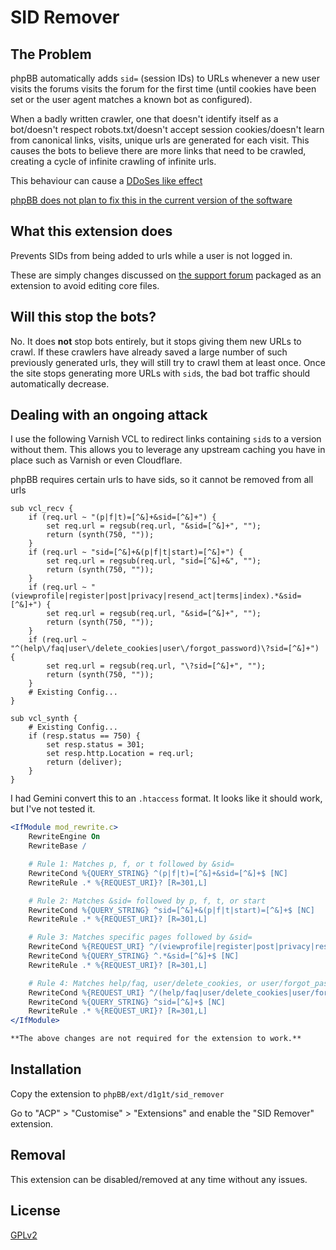 # SID Remover

## The Problem
phpBB automatically adds `sid=` (session IDs) to URLs whenever a new user visits the forums visits the forum for the first time (until cookies have been set or the user agent matches a known bot as configured).

When a badly written crawler, one that doesn't identify itself as a bot/doesn't respect robots.txt/doesn't accept session cookies/doesn't learn from canonical links, visits, unique urls are generated for each visit.
This causes the bots to believe there are more links that need to be crawled, creating a cycle of infinite crawling of infinite urls.

This behaviour can cause a [DDoSes like effect](https://www.phpbb.com/community/viewtopic.php?t=2662519)

[phpBB does not plan to fix this in the current version of the software](https://tracker.phpbb.com/browse/PHPBB-17502?focusedId=66700&page=com.atlassian.jira.plugin.system.issuetabpanels:comment-tabpanel#comment-66700)

## What this extension does

Prevents SIDs from being added to urls while a user is not logged in.

These are simply changes discussed on [the support forum](https://www.phpbb.com/community/viewtopic.php?t=2659822) packaged as an extension to avoid editing core files.

## Will this stop the bots?

No. It does **not** stop bots entirely, but it stops giving them new URLs to crawl.
If these crawlers have already saved a large number of such previously generated urls, they will still try to crawl them at least once.
Once the site stops generating more URLs with `sid`s, the bad bot traffic should automatically decrease.

## Dealing with an ongoing attack

I use the following Varnish VCL to redirect links containing `sid`s to a version without them.
This allows you to leverage any upstream caching you have in place such as Varnish or even Cloudflare.

phpBB requires certain urls to have sids, so it cannot be removed from all urls
```vcl
sub vcl_recv {
    if (req.url ~ "(p|f|t)=[^&]+&sid=[^&]+") {
        set req.url = regsub(req.url, "&sid=[^&]+", "");
        return (synth(750, ""));
    }
    if (req.url ~ "sid=[^&]+&(p|f|t|start)=[^&]+") {
        set req.url = regsub(req.url, "sid=[^&]+&", "");
        return (synth(750, ""));
    }
    if (req.url ~ "(viewprofile|register|post|privacy|resend_act|terms|index).*&sid=[^&]+") {
        set req.url = regsub(req.url, "&sid=[^&]+", "");
        return (synth(750, ""));
    }
    if (req.url ~ "^(help\/faq|user\/delete_cookies|user\/forgot_password)\?sid=[^&]+") {
        set req.url = regsub(req.url, "\?sid=[^&]+", "");
        return (synth(750, ""));
    }
    # Existing Config...
}

sub vcl_synth {
    # Existing Config...
    if (resp.status == 750) {
        set resp.status = 301;
        set resp.http.Location = req.url;
        return (deliver);
    }
}
```

I had Gemini convert this to an `.htaccess` format. It looks like it should work, but I've not tested it.
```apache
<IfModule mod_rewrite.c>
    RewriteEngine On
    RewriteBase /

    # Rule 1: Matches p, f, or t followed by &sid=
    RewriteCond %{QUERY_STRING} ^(p|f|t)=[^&]+&sid=[^&]+$ [NC]
    RewriteRule .* %{REQUEST_URI}? [R=301,L]

    # Rule 2: Matches &sid= followed by p, f, t, or start
    RewriteCond %{QUERY_STRING} ^sid=[^&]+&(p|f|t|start)=[^&]+$ [NC]
    RewriteRule .* %{REQUEST_URI}? [R=301,L]

    # Rule 3: Matches specific pages followed by &sid=
    RewriteCond %{REQUEST_URI} ^/(viewprofile|register|post|privacy|resend_act|terms|index)$ [NC]
    RewriteCond %{QUERY_STRING} ^.*&sid=[^&]+$ [NC]
    RewriteRule .* %{REQUEST_URI}? [R=301,L]

    # Rule 4: Matches help/faq, user/delete_cookies, or user/forgot_password followed by ?sid=
    RewriteCond %{REQUEST_URI} ^/(help/faq|user/delete_cookies|user/forgot_password)$ [NC]
    RewriteCond %{QUERY_STRING} ^sid=[^&]+$ [NC]
    RewriteRule .* %{REQUEST_URI}? [R=301,L]
</IfModule>

**The above changes are not required for the extension to work.**
```

## Installation

Copy the extension to `phpBB/ext/d1g1t/sid_remover`

Go to "ACP" > "Customise" > "Extensions" and enable the "SID Remover" extension.

## Removal

This extension can be disabled/removed at any time without any issues.

## License

[GPLv2](license.txt)

